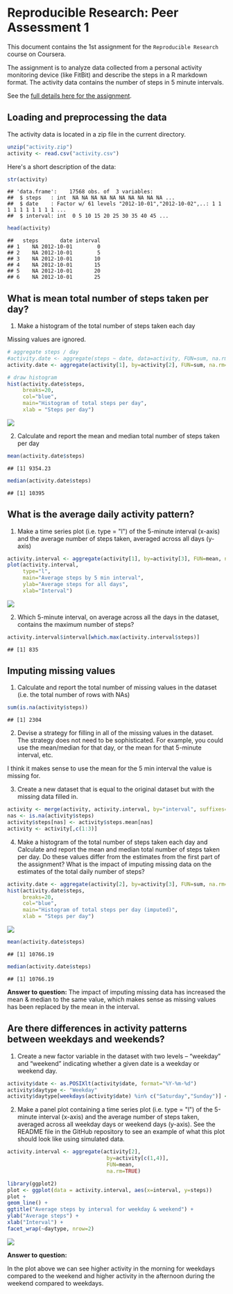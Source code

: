 # Reproducible Research: Peer Assessment 1

This document contains the 1st assignment for the `Reproducible Research` course on Coursera.

The assignment is to analyze data collected from a personal activity monitoring device (like FitBit) and describe the steps in a R markdown format. The activity data contains the number of steps in 5 minute intervals.

See the [full details here for the assignment](README.md).

## Loading and preprocessing the data

The activity data is located in a zip file in the current directory.


```r
unzip("activity.zip")
activity <- read.csv("activity.csv")
```

Here's a short description of the data:


```r
str(activity)
```

```
## 'data.frame':	17568 obs. of  3 variables:
##  $ steps   : int  NA NA NA NA NA NA NA NA NA NA ...
##  $ date    : Factor w/ 61 levels "2012-10-01","2012-10-02",..: 1 1 1 1 1 1 1 1 1 1 ...
##  $ interval: int  0 5 10 15 20 25 30 35 40 45 ...
```

```r
head(activity)
```

```
##   steps       date interval
## 1    NA 2012-10-01        0
## 2    NA 2012-10-01        5
## 3    NA 2012-10-01       10
## 4    NA 2012-10-01       15
## 5    NA 2012-10-01       20
## 6    NA 2012-10-01       25
```

## What is mean total number of steps taken per day?

1. Make a histogram of the total number of steps taken each day

Missing values are ignored.


```r
# aggregate steps / day
#activity.date <- aggregate(steps ~ date, data=activity, FUN=sum, na.rm=TRUE)
activity.date <- aggregate(activity[1], by=activity[2], FUN=sum, na.rm=TRUE)

# draw histogram
hist(activity.date$steps,
     breaks=20,
     col="blue",
     main="Histogram of total steps per day",
     xlab = "Steps per day")
```

![](PA1_template_files/figure-html/unnamed-chunk-3-1.png) 

2. Calculate and report the mean and median total number of steps taken per day


```r
mean(activity.date$steps)
```

```
## [1] 9354.23
```

```r
median(activity.date$steps)
```

```
## [1] 10395
```

## What is the average daily activity pattern?

1. Make a time series plot (i.e. type = "l") of the 5-minute interval (x-axis) and the average number of steps taken, averaged across all days (y-axis)


```r
activity.interval <- aggregate(activity[1], by=activity[3], FUN=mean, na.rm=TRUE)
plot(activity.interval,
     type="l",
     main="Average steps by 5 min interval",
     ylab="Average steps for all days",
     xlab="Interval")
```

![](PA1_template_files/figure-html/unnamed-chunk-5-1.png) 

2. Which 5-minute interval, on average across all the days in the dataset, contains the maximum number of steps?


```r
activity.interval$interval[which.max(activity.interval$steps)]
```

```
## [1] 835
```

## Imputing missing values

1. Calculate and report the total number of missing values in the dataset (i.e. the total number of rows with NAs)


```r
sum(is.na(activity$steps))
```

```
## [1] 2304
```

2. Devise a strategy for filling in all of the missing values in the dataset. The strategy does not need to be sophisticated. For example, you could use the mean/median for that day, or the mean for that 5-minute interval, etc.

I think it makes sense to use the mean for the 5 min interval the value is missing for.

3. Create a new dataset that is equal to the original dataset but with the missing data filled in.


```r
activity <- merge(activity, activity.interval, by="interval", suffixes=c("", ".mean"))
nas <- is.na(activity$steps)
activity$steps[nas] <- activity$steps.mean[nas]
activity <- activity[,c(1:3)]
```

4. Make a histogram of the total number of steps taken each day and Calculate and report the mean and median total number of steps taken per day. Do these values differ from the estimates from the first part of the assignment? What is the impact of imputing missing data on the estimates of the total daily number of steps?


```r
activity.date <- aggregate(activity[2], by=activity[3], FUN=sum, na.rm=TRUE)
hist(activity.date$steps,
     breaks=20,
     col="blue",
     main="Histogram of total steps per day (imputed)",
     xlab = "Steps per day")
```

![](PA1_template_files/figure-html/unnamed-chunk-9-1.png) 

```r
mean(activity.date$steps)
```

```
## [1] 10766.19
```

```r
median(activity.date$steps)
```

```
## [1] 10766.19
```

**Answer to question:**
The impact of imputing missing data has increased the mean & median to the same value, which makes sense as missing values has been replaced by the mean in the interval.

## Are there differences in activity patterns between weekdays and weekends?

1. Create a new factor variable in the dataset with two levels – “weekday” and “weekend” indicating whether a given date is a weekday or weekend day.


```r
activity$date <- as.POSIXlt(activity$date, format="%Y-%m-%d")
activity$daytype <- "Weekday"
activity$daytype[weekdays(activity$date) %in% c("Saturday","Sunday")] <- "Weekend"
```

2. Make a panel plot containing a time series plot (i.e. type = "l") of the 5-minute interval (x-axis) and the average number of steps taken, averaged across all weekday days or weekend days (y-axis). See the README file in the GitHub repository to see an example of what this plot should look like using simulated data.


```r
activity.interval <- aggregate(activity[2],
                                by=activity[c(1,4)],
                                FUN=mean,
                                na.rm=TRUE)

library(ggplot2)
plot <- ggplot(data = activity.interval, aes(x=interval, y=steps))
plot +
geom_line() +
ggtitle("Average steps by interval for weekday & weekend") +
ylab("Average steps") +
xlab("Interval") +
facet_wrap(~daytype, nrow=2)
```

![](PA1_template_files/figure-html/unnamed-chunk-11-1.png) 

**Answer to question:**

In the plot above we can see higher activity in the morning for weekdays compared to the weekend and higher activity in the afternoon during the weekend compared to weekdays.
